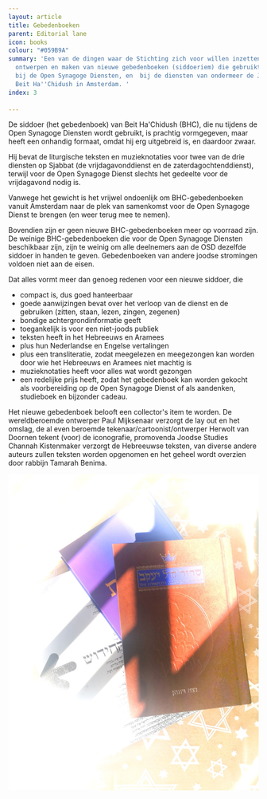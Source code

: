 ```yaml
---
layout: article
title: Gebedenboeken
parent: Editorial lane
icon: books
colour: "#059B9A"
summary: 'Een van de dingen waar de Stichting zich voor willen inzetten is de het
  ontwerpen en maken van nieuwe gebedenboeken (siddoeriem) die gebruikt kunnen worden
  bij de Open Synagoge Diensten, en  bij de diensten van ondermeer de Joodse Gemeente
  Beit Ha''Chidush in Amsterdam. '
index: 3

---
```

De siddoer (het gebedenboek) van Beit Ha'Chidush (BHC), die nu tijdens de Open Synagoge Diensten wordt gebruikt, is prachtig vormgegeven, maar heeft een onhandig formaat, omdat hij erg uitgebreid is, en daardoor zwaar.

Hij bevat de liturgische teksten en muzieknotaties voor twee van de drie diensten op Sjabbat (de vrijdagavonddienst en de zaterdagochtenddienst), terwijl voor de Open Synagoge Dienst slechts het gedeelte voor de vrijdagavond nodig is.

Vanwege het gewicht is het vrijwel ondoenlijk om BHC-gebedenboeken vanuit Amsterdam naar de plek van samenkomst voor de Open Synagoge Dienst te brengen (en weer terug mee te nemen).

Bovendien zijn er geen nieuwe BHC-gebedenboeken meer op voorraad zijn. De weinige BHC-gebedenboeken die voor de Open Synagoge Diensten beschikbaar zijn, zijn te weinig om alle deelnemers aan de OSD dezelfde siddoer in handen te geven. Gebedenboeken van andere joodse stromingen voldoen niet aan de eisen.

Dat alles vormt meer dan genoeg redenen voor een nieuwe siddoer, die

* compact is, dus goed hanteerbaar
* goede aanwijzingen bevat over het verloop van de dienst en de gebruiken (zitten, staan, lezen, zingen, zegenen)
* bondige achtergrondinformatie geeft
* toegankelijk is voor een niet-joods publiek
* teksten heeft in het Hebreeuws en Aramees
* plus hun Nederlandse en Engelse vertalingen
* plus een transliteratie, zodat meegelezen en meegezongen kan worden door wie het Hebreeuws en Aramees niet machtig is
* muzieknotaties heeft voor alles wat wordt gezongen
* een redelijke prijs heeft, zodat het gebedenboek kan worden gekocht als voorbereiding op de Open Synagoge Dienst of als aandenken, studieboek en bijzonder cadeau.

Het nieuwe gebedenboek belooft een collector's item te worden. De wereldberoemde ontwerper Paul Mijksenaar verzorgt de lay out en het omslag, de al even beroemde tekenaar/cartoonist/ontwerper Herwolt van Doornen tekent (voor) de iconografie, promovenda Joodse Studies Channah Kistenmaker verzorgt de Hebreeuwse teksten, van diverse andere auteurs zullen teksten worden opgenomen en het geheel wordt overzien door rabbijn Tamarah Benima.

![](/media/sidoeriem.jpg)